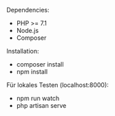 Dependencies:
 - PHP >= 7.1
 - Node.js
 - Composer 

Installation:
 - composer install
 - npm install

Für lokales Testen (localhost:8000): 
 - npm run watch
 - php artisan serve
